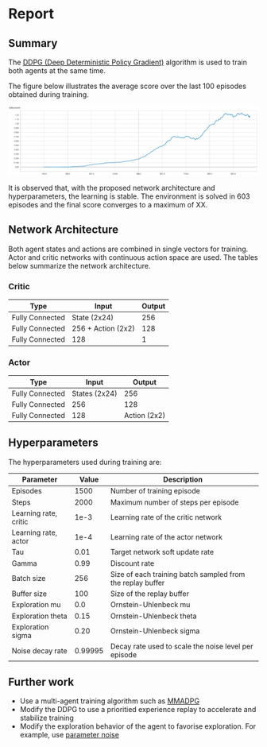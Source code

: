 # Report 

## Summary 
The [DDPG (Deep Deterministic Policy Gradient)](https://arxiv.org/abs/1509.02971) algorithm is used to train both agents at the same time.

The figure below illustrates the average score over the last 100 episodes obtained during training.

![Average Score](assets/score_training.png)

It is observed that, with the proposed network architecture and hyperparameters, the learning is stable. The environment is solved in 603 episodes and the final score converges to a maximum of XX.

## Network Architecture 

Both agent states and actions are combined in single vectors for training. Actor and critic networks with continuous action space are used. The tables below summarize the network architecture.

### Critic 

| Type | Input | Output |
------------ | ------------- | -------------
Fully Connected | State (2x24) | 256
Fully Connected | 256 + Action (2x2) | 128
Fully Connected | 128 | 1 

### Actor

| Type | Input | Output |
------------ | ------------- | -------------
Fully Connected | States (2x24) | 256
Fully Connected | 256 | 128
Fully Connected | 128 | Action (2x2) 

## Hyperparameters

The hyperparameters used during training are:

Parameter | Value | Description
------------ | ------------- | -------------
Episodes | 1500 | Number of training episode
Steps | 2000 | Maximum number of steps per episode
Learning rate, critic | 1e-3 | Learning rate of the critic network
Learning rate, actor | 1e-4 | Learning rate of the actor network
Tau | 0.01 | Target network soft update rate
Gamma | 0.99 | Discount rate 
Batch size | 256 | Size of each training batch sampled from the replay buffer
Buffer size | 100 | Size of the replay buffer
Exploration mu | 0.0 | Ornstein-Uhlenbeck mu
Exploration theta | 0.15 | Ornstein-Uhlenbeck theta
Exploration sigma | 0.20 | Ornstein-Uhlenbeck sigma
Noise decay rate |  0.99995 | Decay rate used to scale the noise level per episode

## Further work 

- Use a multi-agent training algorithm such as [MMADPG](https://arxiv.org/abs/1706.02275)
- Modify the DDPG to use a prioritied experience replay to accelerate and stabilize training
- Modify the exploration behavior of the agent to favorise exploration. For example, use [parameter noise](https://blog.openai.com/better-exploration-with-parameter-noise/)


